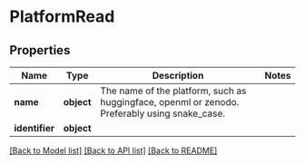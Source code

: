 # PlatformRead

## Properties
Name | Type | Description | Notes
------------ | ------------- | ------------- | -------------
**name** | **object** | The name of the platform, such as huggingface, openml or zenodo. Preferably using snake_case. | 
**identifier** | **object** |  | 

[[Back to Model list]](../README.md#documentation-for-models) [[Back to API list]](../README.md#documentation-for-api-endpoints) [[Back to README]](../README.md)

